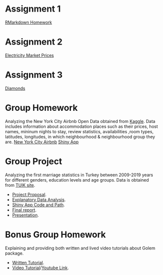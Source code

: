 # Assignment 1
[RMarkdown Homework](https://pjournal.github.io/boun01-metingungorr/ie-48A-Metin-GÜNGÖR.html)
# Assignment 2
[Electricity Market Prices](https://pjournal.github.io/boun01-metingungorr/HW2.html)
# Assignment 3
[Diamonds](https://pjournal.github.io/boun01-metingungorr/diamonds.html)
# Group Homework
Analyzing the New York City Airbnb Open Data obtained from [Kaggle](https://www.kaggle.com/dgomonov/new-york-city-airbnb-open-data). Data includes information about accommodation places such as their prices, host names, mininum nights to stay, review statistics, availabilities ,room types, latitudes, longitudes, in which neighbourhood & neighbourhood group they are.
[New York City Airbnb](https://pjournal.github.io/boun01g-r-ammstein/GroupAssignment.html)
[Shiny App](https://pjournal.github.io/boun01g-r-ammstein/ShinyCodeReport.html)
# Group Project
Analyzing the first marriage statistics in Turkey between 2009-2019 years for different genders, education levels and age groups.
Data is obtained from [TUIK site](https://biruni.tuik.gov.tr/medas/?kn=112&locale=tr).
* [Project Proposal](https://pjournal.github.io/boun01g-r-ammstein/Project-Proposal.html).
* [Explanatory Data Analysis](https://pjournal.github.io/boun01g-r-ammstein/Project_Faz1.html).
* [Shiny App Code and Path](https://pjournal.github.io/boun01g-r-ammstein/Project_ShinyCodeReport.html).
* [Final report](https://pjournal.github.io/boun01g-r-ammstein/Project_Final.html).
* [Presentation](https://pjournal.github.io/boun01g-r-ammstein/GroupProject-MarriageStatistics-IE48A.pdf).
# Bonus Group Homework
Explaining and providing both written and lived video tutorials about Golem package.
* [Written Tutorial](https://pjournal.github.io/boun01g-r-ammstein/Golem-Package.html).
* [Video Tutorial](https://github.com/pjournal/boun01g-r-ammstein/blob/gh-pages/golem.mp4?raw=TRUE)/[Youtube Link](https://www.youtube.com/watch?v=W48Q_3MU9y4&ab_channel=metiny%C3%BCkselg%C3%BCng%C3%B6r).